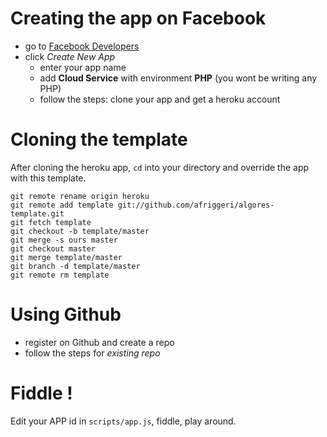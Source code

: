 # Creating the app on Facebook

  * go to [Facebook Developers](https://www.facebook.com/developers/)
  * click *Create New App*
    * enter your app name
    * add **Cloud Service** with environment **PHP** (you wont be writing any PHP)
    * follow the steps: clone your app and get a heroku account


# Cloning the template

After cloning the heroku app, `cd` into your directory and override the app
with this template.

    git remote rename origin heroku
    git remote add template git://github.com/afriggeri/algores-template.git
    git fetch template
    git checkout -b template/master
    git merge -s ours master
    git checkout master
    git merge template/master
    git branch -d template/master
    git remote rm template

# Using Github

  * register on Github and create a repo
  * follow the steps for *existing repo*

# Fiddle !

Edit your APP id in `scripts/app.js`, fiddle, play around.